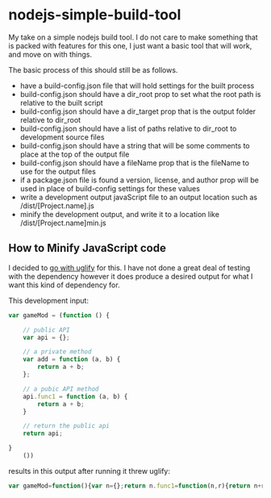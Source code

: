 # nodejs-simple-build-tool

My take on a simple nodejs build tool. I do not care to make something that is packed with features for this one, I just want a basic tool that will work, and move on with things. 

The basic process of this should still  be as follows.

* have a build-config.json file that will hold settings for the built process
* build-config.json should have a dir_root prop to set what the root path is relative to the built script
* build-config.json should have a dir_target prop that is the output folder relative to dir_root
* build-config.json should have a list of paths relative to dir_root to development source files
* build-config.json should have a string that will be some comments to place at the top of the output file
* build-config.json should have a fileName prop that is the fileName to use for the output files
* if a package.json file is found a version, license, and author prop will be used in place of build-config settings for these values
* write a development output javaScript file to an output location such as /dist/\[Project.name\].js
* minify the development output, and write it to a location like /dist/\[Project.name\]min.js

## How to Minify JavaScript code

I decided to [go with uglify](https://www.npmjs.com/package/uglify-js) for this. I have not done a great deal of testing with the dependency however it does produce a desired output for what I want this kind of dependency for.

This development input:

```js
var gameMod = (function () {

    // public API
    var api = {};

    // a private method
    var add = function (a, b) {
        return a + b;
    };

    // a pubic API method
    api.func1 = function (a, b) {
        return a + b;
    }

    // return the public api
    return api;

}
    ())

```

results in this output after running it threw uglify:

```js
var gameMod=function(){var n={};return n.func1=function(n,r){return n+r},n}();
```